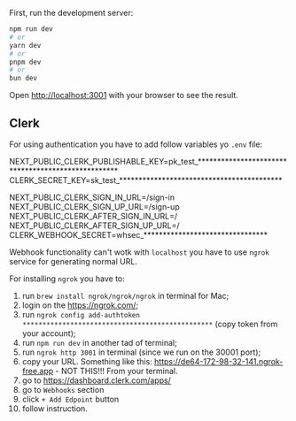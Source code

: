 First, run the development server:

```bash
npm run dev
# or
yarn dev
# or
pnpm dev
# or
bun dev
```

Open [http://localhost:3001](http://localhost:3001) with your browser to see the result.


## Clerk

For using authentication you have to add follow variables yo `.env` file:

NEXT_PUBLIC_CLERK_PUBLISHABLE_KEY=pk_test_***************************************************
CLERK_SECRET_KEY=sk_test_******************************************

NEXT_PUBLIC_CLERK_SIGN_IN_URL=/sign-in
NEXT_PUBLIC_CLERK_SIGN_UP_URL=/sign-up
NEXT_PUBLIC_CLERK_AFTER_SIGN_IN_URL=/
NEXT_PUBLIC_CLERK_AFTER_SIGN_UP_URL=/
CLERK_WEBHOOK_SECRET=whsec_********************************

Webhook functionality can't wotk with `localhost` you have to use `ngrok` service for generating normal URL.

For installing `ngrok` you have to:
1) run `brew install ngrok/ngrok/ngrok` in terminal for Mac;
2) login on the https://ngrok.com/;
3) run `ngrok config add-authtoken ************************************************` (copy token from your account);
4) run `npm run dev` in another tad of terminal;
5) run `ngrok http 3001` in terminal (since we run on the 30001 port);
6) copy your URL. Something like this: https://de64-172-98-32-141.ngrok-free.app - NOT THIS!!! From your terminal.
7) go to https://dashboard.clerk.com/apps/
8) go to `Webhooks` section
9) click `+ Add Edpoint` button
10) follow instruction.
